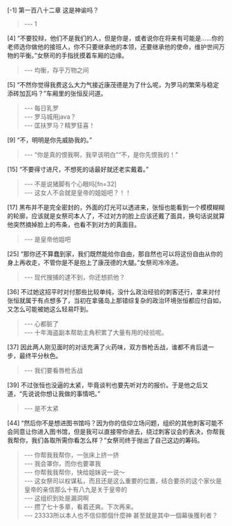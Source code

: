 
[-1] 第一百八十二章 这是神谕吗？
>--- 1<br>

[4] “不要狡辩，他们不是我们的人，但是你是，或者说你在将来有可能是……你的老师选你做他的接班人，你不只要继承他的本领，还要继承他的使命，维护世间万物的平衡。”女祭司的手指抚摸着车厢的边缘。
>--- 均衡，存乎万物之间<br>

[5] “不然你觉得我费这么大力气接近康茂德是为了什么呢，为罗马的繁荣与稳定添砖加瓦吗？”车厢里的张恒反问道。
>--- 每日乳罗<br>
>--- 罗马城用java？<br>
>--- 匡扶罗马？精罗狂喜！<br>

[9] “不，明明是你先威胁我的。”
>--- “你是真的恨我啊，我早该明白”“不，是你先恨我的！”<br>

[15] “不要得寸进尺，不想死的话最好就还老实戴着。”
>--- 不是说猪脚有个心眼吗[fn=32]<br>
>--- 这女人不会就是皇帝的姐姐吧？！！<br>

[17] 黑布并不是完全密封的，外面的灯光可以透进来，张恒也能看到一个模模糊糊的轮廓，应该就是女祭司本人了，不过对方的脸上应该还戴了面具，换句话说就算他突然摘掉脸上的布条，也看不到对方的真面目。
>--- 是皇帝他姐吧<br>

[25] “那你还不算蠢到家，我们既然能给你自由，那自然也可以将这份自由从你的身上再收走，不管你是不是抱上了康茂德的大腿。”女祭司冷冷道。
>--- 现代搜捕的逮不到，你还想抓他？<br>

[36] 不过她这招平时对付那些比较单纯，没什么政治经验的刺客还行，拿来对付张恒就属于有点想多了，当初在拿骚岛上那错综复杂的政治环境张恒都应付自如，又怎么可能被她这么轻易吓到。
>--- 心都脏了<br>
>--- 十年海盗副本帮助主角积累了大量有用的经验呢。<br>

[37] 因此两人刚见面时的对话充满了火药味，双方唇枪舌战，谁都不肯后退一步，最终平分秋色。
>--- 我们要看唇枪舌战<br>

[39] 不过张恒也没逼的太紧，毕竟谈判也要先听对方的报价。于是他之后又道，“先说说你想让我做的事情吧。”
>--- 是不太紧<br>

[44] “然后你不是想进图书馆吗？因为你的信仰立场问题，组织的其他刺客可能不会同意让你进入图书馆，但是我可以直接带你进去，绕过刺客议会的表决，你帮我我帮你，我们各取所需你看怎么样？”女祭司终于抛出了自己这边的筹码。
>--- 你帮我我帮你，一张床上挤一挤<br>
>--- 我会罩你，而你也要罩我<br>
>--- 你帮我我帮你，快给姐妹说一说～<br>
>--- 这女祭司以权谋私，而且还是这么重要的位置，结合要杀的这个家伙是皇帝的亲信那么十有八九是关于皇帝的<br>
>--- 这组织到处是漏洞啊<br>
>--- 攒了七十多章，看着还爽。下次再来。<br>
>--- 23333所以本人也不信仰那個什麼神 甚至就是其中一個幕後獲利者？<br>
